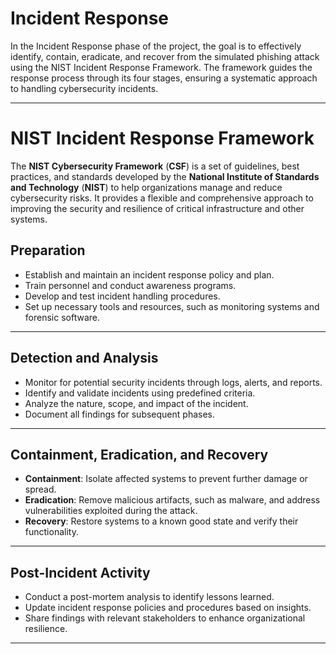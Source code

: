 # Incident Response

In the Incident Response phase of the project, the goal is to effectively identify, contain, eradicate, and recover from the simulated phishing attack using the NIST Incident Response Framework. The framework guides the response process through its four stages, ensuring a systematic approach to handling cybersecurity incidents.

---

# NIST Incident Response Framework

The **NIST Cybersecurity Framework** (**CSF**) is a set of guidelines, best practices, and standards developed by the **National Institute of Standards and Technology** (**NIST**) to help organizations manage and reduce cybersecurity risks. It provides a flexible and comprehensive approach to improving the security and resilience of critical infrastructure and other systems.

## Preparation

- Establish and maintain an incident response policy and plan.
- Train personnel and conduct awareness programs.
- Develop and test incident handling procedures.
- Set up necessary tools and resources, such as monitoring systems and forensic software.
---

## Detection and Analysis

- Monitor for potential security incidents through logs, alerts, and reports.
- Identify and validate incidents using predefined criteria.
- Analyze the nature, scope, and impact of the incident.
- Document all findings for subsequent phases.
---

## Containment, Eradication, and Recovery

- **Containment**: Isolate affected systems to prevent further damage or spread.
- **Eradication**: Remove malicious artifacts, such as malware, and address vulnerabilities exploited during the attack.
- **Recovery**: Restore systems to a known good state and verify their functionality.
---

## Post-Incident Activity

- Conduct a post-mortem analysis to identify lessons learned.
- Update incident response policies and procedures based on insights.
- Share findings with relevant stakeholders to enhance organizational resilience.
---
